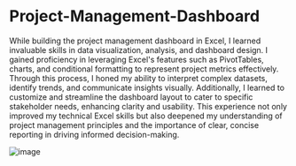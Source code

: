 # Project-Management-Dashboard

While building the project management dashboard in Excel, I learned invaluable skills in data visualization, analysis, and dashboard design. I gained proficiency in leveraging Excel's features such as PivotTables, charts, and conditional formatting to represent project metrics effectively. Through this process, I honed my ability to interpret complex datasets, identify trends, and communicate insights visually. Additionally, I learned to customize and streamline the dashboard layout to cater to specific stakeholder needs, enhancing clarity and usability. This experience not only improved my technical Excel skills but also deepened my understanding of project management principles and the importance of clear, concise reporting in driving informed decision-making.

![image](https://github.com/Kanika-Gaur/Project-Management-Dashboard/assets/73097474/d1d4f9d1-24e7-47d8-9790-21f590c63c8b)

